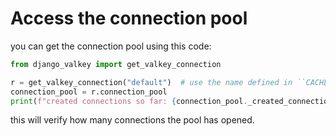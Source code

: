 # Access the connection pool

you can get the connection pool using this code:

```python
from django_valkey import get_valkey_connection

r = get_valkey_connection("default")  # use the name defined in ``CACHES`` settings
connection_pool = r.connection_pool
print(f"created connections so far: {connection_pool._created_connections}")
```

this will verify how many connections the pool has opened.
